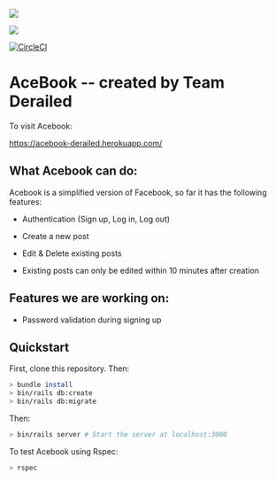 <a href="https://codeclimate.com/github/EvelinaClayton/acebook-derailed-team/maintainability"><img src="https://api.codeclimate.com/v1/badges/beaad211f76bb6d8c2c2/maintainability" /></a>

<a href="https://codeclimate.com/github/EvelinaClayton/acebook-derailed-team/test_coverage"><img src="https://api.codeclimate.com/v1/badges/beaad211f76bb6d8c2c2/test_coverage" /></a>

[![CircleCI](https://circleci.com/gh/EvelinaClayton/acebook-derailed-team.svg?style=svg)](https://circleci.com/gh/EvelinaClayton/acebook-derailed-team)

# AceBook -- created by Team Derailed

To visit Acebook:

https://acebook-derailed.herokuapp.com/

## What Acebook can do:

Acebook is a simplified version of Facebook, so far it has the following features:

* Authentication (Sign up, Log in, Log out)

* Create a new post

* Edit & Delete existing posts

* Existing posts can only be edited within 10 minutes after creation

## Features we are working on:

* Password validation during signing up

## Quickstart

First, clone this repository. Then:

```bash
> bundle install
> bin/rails db:create
> bin/rails db:migrate
```
Then:

```bash
> bin/rails server # Start the server at localhost:3000
```

To test Acebook using Rspec:

```bash
> rspec
```
